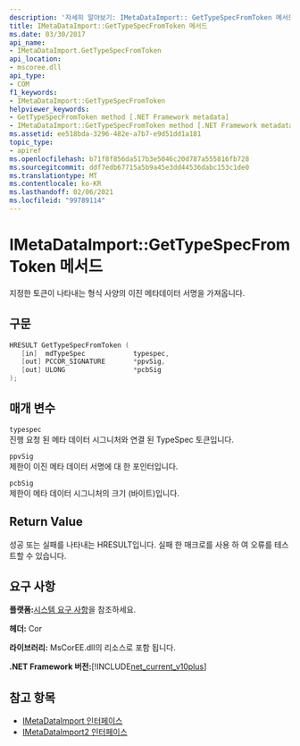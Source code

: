 ```yaml
---
description: '자세히 알아보기: IMetaDataImport:: GetTypeSpecFromToken 메서드'
title: IMetaDataImport::GetTypeSpecFromToken 메서드
ms.date: 03/30/2017
api_name:
- IMetaDataImport.GetTypeSpecFromToken
api_location:
- mscoree.dll
api_type:
- COM
f1_keywords:
- IMetaDataImport::GetTypeSpecFromToken
helpviewer_keywords:
- GetTypeSpecFromToken method [.NET Framework metadata]
- IMetaDataImport::GetTypeSpecFromToken method [.NET Framework metadata]
ms.assetid: ee518bda-3296-482e-a7b7-e9d51dd1a181
topic_type:
- apiref
ms.openlocfilehash: b71f8f856da517b3e5046c20d787a555816fb728
ms.sourcegitcommit: ddf7edb67715a5b9a45e3dd44536dabc153c1de0
ms.translationtype: MT
ms.contentlocale: ko-KR
ms.lasthandoff: 02/06/2021
ms.locfileid: "99789114"
---
```

# <a name="imetadataimportgettypespecfromtoken-method"></a>IMetaDataImport::GetTypeSpecFromToken 메서드

지정한 토큰이 나타내는 형식 사양의 이진 메타데이터 서명을 가져옵니다.  
  
## <a name="syntax"></a>구문  
  
```cpp  
HRESULT GetTypeSpecFromToken (
   [in]  mdTypeSpec            typespec,
   [out] PCCOR_SIGNATURE       *ppvSig,
   [out] ULONG                 *pcbSig  
);  
```  
  
## <a name="parameters"></a>매개 변수  

 `typespec`  
 진행 요청 된 메타 데이터 시그니처와 연결 된 TypeSpec 토큰입니다.  
  
 `ppvSig`  
 제한이 이진 메타 데이터 서명에 대 한 포인터입니다.  
  
 `pcbSig`  
 제한이 메타 데이터 시그니처의 크기 (바이트)입니다.  
  
## <a name="return-value"></a>Return Value  

 성공 또는 실패를 나타내는 HRESULT입니다. 실패 한 매크로를 사용 하 여 오류를 테스트할 수 있습니다.  
  
## <a name="requirements"></a>요구 사항  

 **플랫폼:**[시스템 요구 사항](../../get-started/system-requirements.md)을 참조하세요.  
  
 **헤더:** Cor  
  
 **라이브러리:** MsCorEE.dll의 리소스로 포함 됩니다.  
  
 **.NET Framework 버전:**[!INCLUDE[net_current_v10plus](../../../../includes/net-current-v10plus-md.md)]  
  
## <a name="see-also"></a>참고 항목

- [IMetaDataImport 인터페이스](imetadataimport-interface.md)
- [IMetaDataImport2 인터페이스](imetadataimport2-interface.md)

